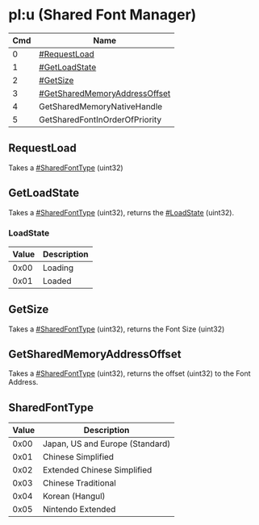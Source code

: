 # pl:u (Shared Font Manager)

| Cmd | Name                                                                       |
| --- | -------------------------------------------------------------------------- |
| 0   | [\#RequestLoad](#RequestLoad "wikilink")                                   |
| 1   | [\#GetLoadState](#GetLoadState "wikilink")                                 |
| 2   | [\#GetSize](#GetSize "wikilink")                                           |
| 3   | [\#GetSharedMemoryAddressOffset](#GetSharedMemoryAddressOffset "wikilink") |
| 4   | GetSharedMemoryNativeHandle                                                |
| 5   | GetSharedFontInOrderOfPriority                                             |

## RequestLoad

Takes a [\#SharedFontType](#SharedFontType "wikilink") (uint32)

## GetLoadState

Takes a [\#SharedFontType](#SharedFontType "wikilink") (uint32), returns
the [\#LoadState](#LoadState "wikilink") (uint32).

### LoadState

| Value | Description |
| ----- | ----------- |
| 0x00  | Loading     |
| 0x01  | Loaded      |

## GetSize

Takes a [\#SharedFontType](#SharedFontType "wikilink") (uint32), returns
the Font Size (uint32)

## GetSharedMemoryAddressOffset

Takes a [\#SharedFontType](#SharedFontType "wikilink") (uint32), returns
the offset (uint32) to the Font Address.

## SharedFontType

| Value | Description                     |
| ----- | ------------------------------- |
| 0x00  | Japan, US and Europe (Standard) |
| 0x01  | Chinese Simplified              |
| 0x02  | Extended Chinese Simplified     |
| 0x03  | Chinese Traditional             |
| 0x04  | Korean (Hangul)                 |
| 0x05  | Nintendo Extended               |
